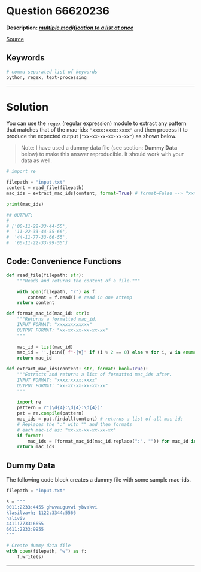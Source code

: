 # Question 66620236

**Description: [_multiple modification to a list at once_][#Q]**

[Source][#Q]

[#Q]: https://stackoverflow.com/questions/66620236/multiple-modification-to-a-list-at-once/66620817#66620817

## Keywords

```bash
# comma separated list of keywords
python, regex, text-processing
```

---

# Solution

You can use the `regex` (regular expression) module to extract any pattern that matches that of the 
mac-ids: `"xxxx:xxxx:xxxx"` and then process it to produce the expected output (`"xx-xx-xx-xx-xx-xx"`) 
as shown below.

> Note: I have used a dummy data file (see section: **Dummy Data** below) to make this answer 
> reproducible. It should work with your data as well.

```python
# import re

filepath = "input.txt"
content = read_file(filepath)
mac_ids = extract_mac_ids(content, format=True) # format=False --> "xxxx:xxxx:xxxx"

print(mac_ids)

## OUTPUT:
#
# ['00-11-22-33-44-55',
#  '11-22-33-44-55-66',
#  '44-11-77-33-66-55',
#  '66-11-22-33-99-55']
```

## **Code**: Convenience Functions

```python
def read_file(filepath: str):
    """Reads and returns the content of a file."""

    with open(filepath, "r") as f:
        content = f.read() # read in one attemp
    return content

def format_mac_id(mac_id: str):
    """Returns a formatted mac_id.
    INPUT FORMAT: "xxxxxxxxxxxx"
    OUTPUT FORMAT: "xx-xx-xx-xx-xx-xx"
    """
    
    mac_id = list(mac_id)
    mac_id = ''.join([ f"-{v}" if (i % 2 == 0) else v for i, v in enumerate(mac_id)])[1:]
    return mac_id

def extract_mac_ids(content: str, format: bool=True):
    """Extracts and returns a list of formatted mac_ids after.
    INPUT FORMAT: "xxxx:xxxx:xxxx"
    OUTPUT FORMAT: "xx-xx-xx-xx-xx-xx"
    """
    
    import re
    pattern = r"(\d{4}:\d{4}:\d{4})"
    pat = re.compile(pattern)
    mac_ids = pat.findall(content) # returns a list of all mac-ids
    # Replaces the ":" with "" and then formats 
    # each mac-id as: "xx-xx-xx-xx-xx-xx"
    if format:
        mac_ids = [format_mac_id(mac_id.replace(":", "")) for mac_id in mac_ids]
    return mac_ids
```

## Dummy Data

The following code block creates a dummy file with some sample mac-ids. 

```python
filepath = "input.txt"

s = """
0011:2233:4455 ghwvauguvwi ybvakvi
klasilvavh; 1122:3344:5566
haliviv
4411:7733:6655
6611:2233:9955
"""

# Create dummy data file
with open(filepath, "w") as f:
    f.write(s)
```

---
